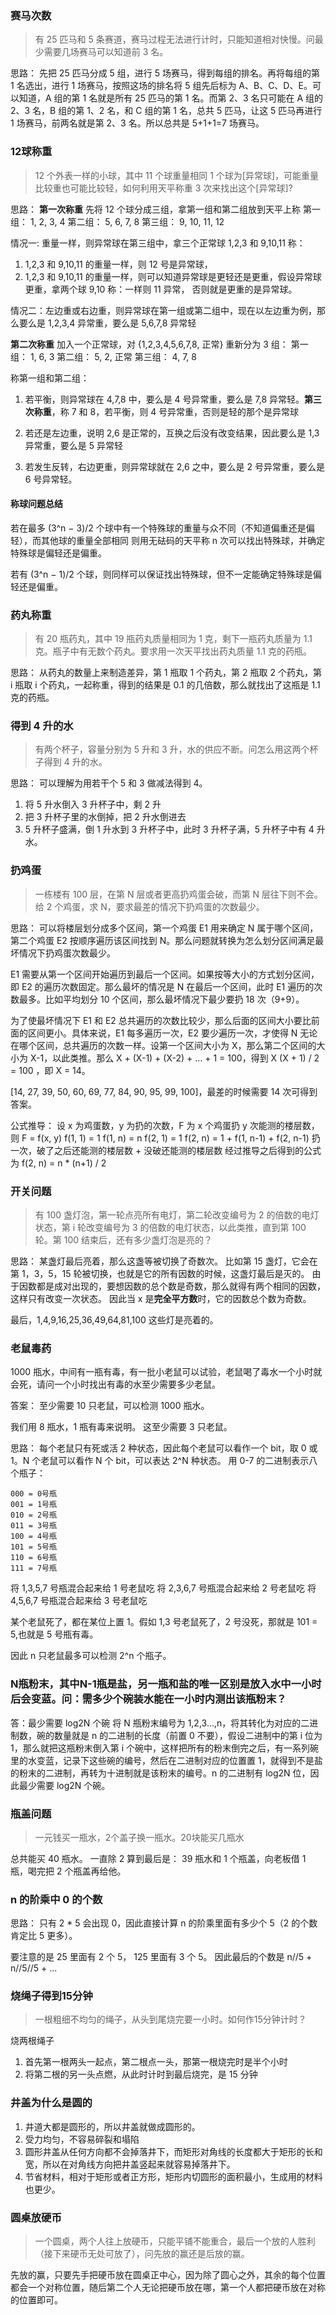 ### 赛马次数
> 有 25 匹马和 5 条赛道，赛马过程无法进行计时，只能知道相对快慢。问最少需要几场赛马可以知道前 3 名。

思路：
先把 25 匹马分成 5 组，进行 5 场赛马，得到每组的排名。再将每组的第 1 名选出，进行 1 场赛马，按照这场的排名将 5 组先后标为 A、B、C、D、E。可以知道，A 组的第 1 名就是所有 25 匹马的第 1 名。而第 2、3 名只可能在 A 组的 2、3 名，B 组的第 1、2 名，和 C 组的第 1 名，总共 5 匹马，让这 5 匹马再进行 1 场赛马，前两名就是第 2、3 名。所以总共是 5+1+1=7 场赛马。

### 12球称重
> 12 个外表一样的小球，其中 11 个球重量相同 1 个球为[异常球]，可能重量比较重也可能比较轻，如何利用天平称重 3 次来找出这个[异常球]?

思路： 
**第一次称重**
先将 12 个球分成三组，拿第一组和第二组放到天平上称
第一组： 1, 2, 3, 4
第二组： 5, 6, 7, 8
第三组： 9, 10, 11, 12

情况一: 重量一样，则异常球在第三组中，拿三个正常球 1,2,3 和 9,10,11 称：
1. 1,2,3 和 9,10,11 的重量一样，则 12 号是异常球，
2. 1,2,3 和 9,10,11 的重量一样，则可以知道异常球是更轻还是更重，假设异常球更重，拿两个球 9,10 称：一样则 11 异常， 否则就是更重的是异常球。

情况二：左边重或右边重，则异常球在第一组或第二组中，现在以左边重为例，那么要么是 1,2,3,4 异常重，要么是 5,6,7,8 异常轻

**第二次称重**
加入一个正常球，对 {1,2,3,4,5,6,7,8, 正常} 重新分为 3 组：
第一组： 1, 6, 3
第二组： 5, 2, 正常
第三组： 4, 7, 8

称第一组和第二组：
1. 若平衡，则异常球在 4,7,8 中，要么是 4 号异常重，要么是 7,8 异常轻。**第三次称重**，称 7 和 8，若平衡，则 4 号异常重，否则是轻的那个是异常球

2. 若还是左边重，说明 2,6 是正常的，互换之后没有改变结果，因此要么是 1,3 异常重，要么是 5 异常轻

3. 若发生反转，右边更重，则异常球就在 2,6 之中，要么是 2 号异常重，要么是 6 号异常轻。

#### 称球问题总结
若在最多 (3^n − 3)/2 个球中有一个特殊球的重量与众不同（不知道偏重还是偏轻），而其他球的重量全部相同 则用无砝码的天平称 n 次可以找出特殊球，并确定特殊球是偏轻还是偏重。

若有 (3^n − 1)/2 个球，则同样可以保证找出特殊球，但不一定能确定特殊球是偏轻还是偏重。

### 药丸称重
> 有 20 瓶药丸，其中 19 瓶药丸质量相同为 1 克，剩下一瓶药丸质量为 1.1 克。瓶子中有无数个药丸。要求用一次天平找出药丸质量 1.1 克的药瓶。

思路： 从药丸的数量上来制造差异，第 1 瓶取 1 个药丸，第 2 瓶取 2 个药丸，第 i 瓶取 i 个药丸，一起称重，得到的结果是 0.1 的几倍数，那么就找出了这瓶是 1.1 克的药瓶。

### 得到 4 升的水
> 有两个杯子，容量分别为 5 升和 3 升，水的供应不断。问怎么用这两个杯子得到 4 升的水。

思路： 可以理解为用若干个 5 和 3 做减法得到 4。
1. 将 5 升水倒入 3 升杯子中，剩 2 升
2. 把 3 升杯子里的水倒掉，把 2 升水倒进去
3. 5 升杯子盛满，倒 1 升水到 3 升杯子中，此时 3 升杯子满，5 升杯子中有 4 升水。

### 扔鸡蛋
> 一栋楼有 100 层，在第 N 层或者更高扔鸡蛋会破，而第 N 层往下则不会。给 2 个鸡蛋，求 N，要求最差的情况下扔鸡蛋的次数最少。

思路：
可以将楼层划分成多个区间，第一个鸡蛋 E1 用来确定 N 属于哪个区间，第二个鸡蛋 E2 按顺序遍历该区间找到 N。那么问题就转换为怎么划分区间满足最坏情况下扔鸡蛋次数最少。

E1 需要从第一个区间开始遍历到最后一个区间。如果按等大小的方式划分区间，即 E2 的遍历次数固定。那么最坏的情况是 N 在最后一个区间，此时 E1 遍历的次数最多。比如平均划分 10 个区间，那么最坏情况下最少要扔 18 次（9+9）。

为了使最坏情况下 E1 和 E2 总共遍历的次数比较少，那么后面的区间大小要比前面的区间更小。具体来说，E1 每多遍历一次，E2 要少遍历一次，才使得 N 无论在哪个区间，总共遍历的次数一样。设第一个区间大小为 X，那么第二个区间的大小为 X-1，以此类推。那么 X + (X-1) + (X-2) + … + 1 = 100，得到 X (X + 1) / 2 = 100 ，即 X = 14。

[14, 27, 39, 50, 60, 69, 77, 84, 90, 95, 99, 100]，最差的时候需要 14 次可得到答案。

公式推导：
设 x 为鸡蛋数，y 为扔的次数，F 为 x 个鸡蛋扔 y 次能测的楼层数，则 F = f(x, y)
f(1, 1) = 1
f(1, n) = n
f(2, 1) = 1
f(2, n) = 1 + f(1, n-1) + f(2, n-1) 扔一次，破了之后还能测的楼层数 + 没破还能测的楼层数
经过推导之后得到的公式为 f(2, n) = n * (n+1) / 2

### 开关问题
> 有 100 盏灯泡，第一轮点亮所有电灯，第二轮改变编号为 2 的倍数的电灯状态，第 i 轮改变编号为 3 的倍数的电灯状态，以此类推，直到第 100 轮。第 100 结束后，还有多少盏灯泡是亮的？

思路： 某盏灯最后亮着，那么这盏等被切换了奇数次。
比如第 15 盏灯，它会在第 1，3，5，15 轮被切换，也就是它的所有因数的时候，这盏灯最后是灭的。
由于因数都是成对出现的，要想因数的总个数是奇数，那么就得有两个相同的因数，这样只有改变一次状态。
因此当 x 是**完全平方数**时，它的因数总个数为奇数。

最后，1,4,9,16,25,36,49,64,81,100 这些灯是亮着的。

### 老鼠毒药
1000 瓶水，中间有一瓶有毒，有一批小老鼠可以试验，老鼠喝了毒水一个小时就会死，请问一个小时找出有毒的水至少需要多少老鼠。

答案： 至少需要 10 只老鼠，可以检测 1000 瓶水。

我们用 8 瓶水，1 瓶有毒来说明。 这至少需要 3 只老鼠。

思路： 每个老鼠只有死或活 2 种状态，因此每个老鼠可以看作一个 bit，取 0 或 1。N 个老鼠可以看作 N 个 bit，可以表达 2^N 种状态。 用 0-7 的二进制表示八个瓶子：
```
000 = 0号瓶
001 = 1号瓶
010 = 2号瓶
011 = 3号瓶
100 = 4号瓶
101 = 5号瓶
110 = 6号瓶
111 = 7号瓶
```
将 1,3,5,7 号瓶混合起来给 1 号老鼠吃
将 2,3,6,7 号瓶混合起来给 2 号老鼠吃
将 4,5,6,7 号瓶混合起来给 3 号老鼠吃

某个老鼠死了，都在某位上置 1。假如 1,3 号老鼠死了，2 号没死，那就是 101 = 5,也就是 5 号瓶有毒。

因此 n 只老鼠最多可以检测 2^n 个瓶子。

### N瓶粉末，其中N-1瓶是盐，另一瓶和盐的唯一区别是放入水中一小时后会变蓝。问：需多少个碗装水能在一小时内测出该瓶粉末？
答：最少需要 log2N 个碗
将 N 瓶粉末编号为 1,2,3...,n，将其转化为对应的二进制数，碗的数量就是 n 的二进制的长度（前置 0 不要），假设二进制中的第 i 位为 1，那么就把这瓶粉末倒入第 i 个碗中，这样把所有的粉末倒完之后，有一系列碗里的水变蓝，记录下这些碗的编号，然后在二进制对应的位置置 1，就得到不是盐的粉末的二进制，再转为十进制就是该粉末的编号。n 的二进制有 log2N 位，因此最少需要 log2N 个碗。

### 瓶盖问题 
> 一元钱买一瓶水，2个盖子换一瓶水。20块能买几瓶水

总共能买 40 瓶水。 一直除 2 算到最后是： 39 瓶水和 1 个瓶盖，向老板借 1 瓶，喝完把 2 个瓶盖再给他。

### n 的阶乘中 0 的个数
思路： 只有 2 * 5 会出现 0，因此直接计算 n 的阶乘里面有多少个 5（2 的个数肯定比 5 更多）。

要注意的是 25 里面有 2 个 5， 125 里面有 3 个 5。 因此最后的个数是 n//5 + n//5//5 + ...

### 烧绳子得到15分钟
>  一根粗细不均匀的绳子，从头到尾烧完要一小时。如何作15分钟计时？

烧两根绳子
1. 首先第一根两头一起点，第二根点一头，那第一根烧完时是半个小时
2. 将第二根的另一头点燃，从此时计时到最后烧完，是 15 分钟

### 井盖为什么是圆的
1. 井道大都是圆形的，所以井盖就做成圆形的。
2. 受力均匀，不容易碎裂和塌陷
3. 圆形井盖从任何方向都不会掉落井下，而矩形对角线的长度都大于矩形的长和宽，所以在对角线方向把井盖竖起来就容易掉落井下。
4. 节省材料，相对于矩形或者正方形，矩形内切圆形的面积最小，生成用的材料也更少。

### 圆桌放硬币
> 一个圆桌，两个人往上放硬币，只能平铺不能重合，最后一个放的人胜利（接下来硬币无处可放了），问先放的赢还是后放的赢。

先放的赢，只要先手把硬币放在圆桌正中心，因为除了圆心之外，其余的每个位置都会一个对称位置，随后第二个人无论把硬币放在哪，第一个人都把硬币放在对称的位置即可。
